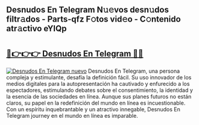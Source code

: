 ## Desnudos En Telegram N𝚞𝚎vos desn𝚞dos filtr𝚊dos - Parts-qfz F𝚘tos vid𝚎o - C𝚘ntenido atr𝚊ctivo eYIQp

# <h2><a href="http://mb3pcmx.tromn.icu/?c=Desnudos+En+Telegram">🔗👉👉👉 Desnudos En Telegram 🔗🔗</a></h2>

[![Desnudos En Telegram nuevo](https://i.imgur.com/pEAQMta.gif)](http://mb3pcmx.tromn.icu/?c=Desnudos+En+Telegram)
Desnudos En Telegram, una persona compleja y estimulante, desafía la definición fácil. Su uso innovador de los medios digitales para la autopresentación ha cautivado y enfurecido a los espectadores, estimulando debates sobre el consentimiento, la identidad y la esencia de las sociedades en línea. Aunque sus planes futuros no están claros, su papel en la redefinición del mundo en línea es incuestionable. Con un espíritu inquebrantable y un atractivo innegable, Desnudos En Telegram journey en el mundo en línea es imparable.
